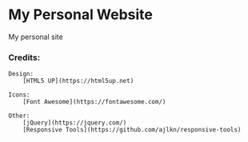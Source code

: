 # My Personal Website
My personal site


### Credits:

	Design:
		[HTML5 UP](https://html5up.net)

	Icons:
		[Font Awesome](https://fontawesome.com/)

	Other:
		[jQuery](https://jquery.com/)
		[Responsive Tools](https://github.com/ajlkn/responsive-tools)